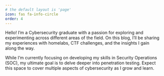 ```yaml
---
# the default layout is 'page'
icon: fas fa-info-circle
order: 4
---
```

Hello! I’m a Cybersecurity graduate with a passion for exploring and experimenting across different areas of the field. On this blog, I’ll be sharing my experiences with homelabs, CTF challenges, and the insights I gain along the way.

While I’m currently focusing on developing my skills in Security Operations (SOC), my ultimate goal is to delve deeper into penetration testing. Expect this space to cover multiple aspects of cybersecurity as I grow and learn.

